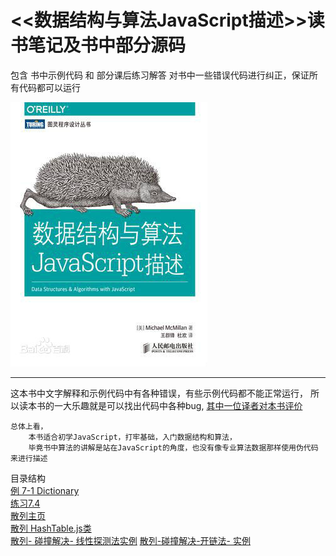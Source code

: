 
# <<数据结构与算法JavaScript描述>>读书笔记及书中部分源码

包含 书中示例代码 和 部分课后练习解答
对书中一些错误代码进行纠正，保证所有代码都可以运行

![avatar](./name.jpg)

---
  这本书中文字解释和示例代码中有各种错误，有些示例代码都不能正常运行，
  所以读本书的一大乐趣就是可以找出代码中各种bug,
  	[其中一位译者对本书评价](https://www.zhihu.com/question/24763889"评价")

    总体上看，
        本书适合初学JavaScript，打牢基础，入门数据结构和算法，
        毕竟书中算法的讲解是站在JavaScript的角度，也没有像专业算法数据那样使用伪代码来进行描述

 目录结构  
        [例 7-1 Dictionary](./Dictionary/Dictionary.js)  
        [ 练习7.4 ](./Dictionary/title1.html)  
        [ 散列主页](./HashTable)  
        [ 散列 HashTable.js类](./HashTable/HashTable.js)  
        [ 散列- 碰撞解决- 线性探测法实例](./HashTable/linearProbing.html)
        [ 散列-碰撞解决-开链法- 实例](./HashTable/openLink.html)
